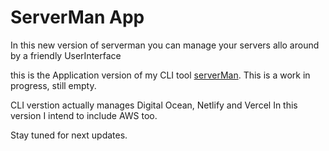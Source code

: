 # ServerMan App

In this new version of serverman you can manage your servers allo around by a friendly UserInterface

this is the Application version of my CLI tool [serverMan](https://github.com/Giuliano1993/serverMan).
This is a work in progress, still empty. 

CLI verstion actually manages Digital Ocean, Netlify and Vercel
In this version I intend to include AWS too.

Stay tuned for next updates.

